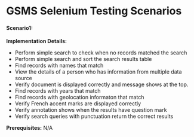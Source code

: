 # GSMS Selenium Testing Scenarios

#### Scenario1: 

**Implementation Details:**
* Perform simple search to check when no records matched the search
* Perform simple search and sort the search results table
* Find records with names that match
* View the details of a person who has information from multiple data source
* Verify document is displayed correctly and message shows at the top.
* Find records with years that match
* Find records with geolocation informaton that match
* Verify French accent marks are displayed correctly
* Verify annotation shows when the results have question mark
* Verify search queries with punctuation return the correct results

**Prerequisites:** 
N/A